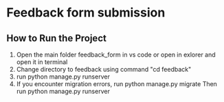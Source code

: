 # Feedback form submission 

## How to Run the Project

1. Open the main folder feedback_form in vs code or open in exlorer and open it in terminal 
2. Change directory to feedback using command "cd feedback"
3. run python manage.py runserver 
4. If you encounter migration errors, run python manage.py migrate 
Then run python manage.py runserver
